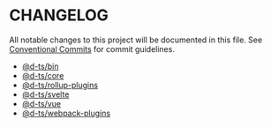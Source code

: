 # CHANGELOG

All notable changes to this project will be documented in this file.
See [Conventional Commits](https://conventionalcommits.org) for commit guidelines.

- [@d-ts/bin](./packages/bin/CHANGELOG.md)
- [@d-ts/core](./packages/core/CHANGELOG.md)
- [@d-ts/rollup-plugins](./packages/rollup-plugins/CHANGELOG.md)
- [@d-ts/svelte](./packages/svelte/CHANGELOG.md)
- [@d-ts/vue](./packages/vue/CHANGELOG.md)
- [@d-ts/webpack-plugins](./packages/webpack-plugins/CHANGELOG.md)

